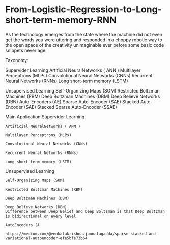 # From-Logistic-Regression-to-Long-short-term-memory-RNN
As the technology emerges from the state where the machine did not even get the words you were uttering and responded in a choppy robotic way to the open space of the creativity unimaginable ever before some basic code snippets never age. 

Taxonomy:

Supervider Learning
    Artificial NeuralNetworks ( ANN )
    Multilayer Perceptrons (MLPs)
    Convolutional Neural Networks (CNNs)
    Recurrent Neural Networks (RNNs)
    Long short-term memory (LSTM) 
    
    
Unsupervised Learning
    Self-Organizing Maps (SOM)
    Restricted Boltzman Machines (RBM)
    Deep Boltzman Machines (DBM)
    Deep Believe Networks (DBN)
    Auto-Encoders (AE)
        Sparse Auto-Encoder (SAE)
        Stacked Auto-Encoder (SAE)
        Stacked Sparse Auto-Encoder (SSAE)





Main Application
Supervider Learning
    
    Artificial NeuralNetworks ( ANN )
    
    Multilayer Perceptrons (MLPs)
   
    Convolutional Neural Networks (CNNs)
   
    Recurrent Neural Networks (RNNs)
    
    Long short-term memory (LSTM) 
    
    
Unsupervised Learning
    
    Self-Organizing Maps (SOM)
   
    Restricted Boltzman Machines (RBM)
    
    Deep Boltzman Machines (DBM)
    
    Deep Believe Networks (DBN)
    Difference between Deep Belief and Deep Boltzman is that Deep Boltzman is bidirectional on every level.
    
    AutoEncoders (A

    https://medium.com/@venkatakrishna.jonnalagadda/sparse-stacked-and-variational-autoencoder-efe5bfe73b64

